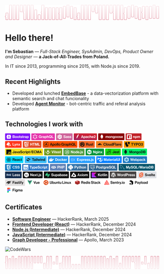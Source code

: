 ![Sebastian - Atypography](atypography-1.png)

# Hello there!

**I'm Sebastian** _— Full-Stack Engineer, SysAdmin, DevOps, Product Owner and Designer —_ **a Jack-of-All-Trades from Poland.**

In IT since 2013, programming since 2015, with Node.js since 2019.

## Recent Highlights
- Developed and lunched **[EmbedBase](https://embedbase.com/)** - a data-vectorization platform with semantic search and chat funcionality
- Developed **[Agent Monitor](https://agentmonitor.io/)** - bot-centric traffic and referal analysis platform

## Technologies I work with

![Bootstrap](badges/bootstrap.png)
![GraphQL](badges/graphql.png)
![Sass](badges/sass.png)
![Apache2](badges/apache2.png)
![mongoose](badges/mongoose.png)
![npm](badges/npm.png)
![Lynx](badges/lynx.png)
![HTML](badges/html.png)
![Apollo GraphQL](badges/apollo.png)
![Rust](badges/rust.png)
![CloudFlare](badges/cloudflare.png)
![Typo3](badges/typo3.png)
![JavaScript](badges/javascript_ecma.png)
![Vitest](badges/vitest.png)
![Node.js](badges/nodejs.png)
![Nginx](badges/nginx.png)
![Jest](badges/jest.png)
![MongoDB](badges/mongodb.png)
![React](badges/react.png)
![TailwindCSS](badges/tailwind.png)
![Docker](badges/docker.png)
![Express.js](badges/expressjs.png)
![MaterialUI](badges/materialui.png)
![Webpack](badges/webpack.png)
![CSS](badges/css.png)
![TypeScript](badges/typescript.png)
![PHP](badges/php.png)
![Python](badges/python.png)
![PostgreSQL](badges/postgres.png)
![MySQL/MariaDB](badges/mysql-maria.png)
![Less](badges/less.png)
![Next.js](badges/next.png)
![Supabase](badges/supabase.png)
![Axiom](badges/axiom.png)
![Kotlin](badges/kotlin.png)
![WordPress](badges/wordpress.png)
![Svelte](badges/svelte.png)
![Fastify](badges/fastify.png)
![Vue](badges/vue.png)
![Ubuntu](badges/ubuntu.png)
![Redis Stack](badges/redis.png)
![Sentry](badges/sentry.png)
![Payload](badges/payload.png)
![Figma](badges/figma.png)

## Certificates
- [**Software Engineer**](https://www.hackerrank.com/certificates/ccf26368dc8e) — HackerRank, March 2025
- [**Frontend Developer (React)**](https://www.hackerrank.com/certificates/cc64bf036d27) — HackerRank, December 2024
- [**Node.js (Intermediate)**](https://www.hackerrank.com/certificates/929d0f789294) — HackerRank, December 2024
- [**JavaScript (Intermediate)**](https://www.hackerrank.com/certificates/ec0c9084d54c) — HackerRank, December 2024
- [**Graph Developer - Professional**](https://www.apollographql.com/tutorials/certifications/5597fc96-d7b7-4a10-bda9-84189dd071cf) — Apollo, March 2023

![CodeWars](https://www.codewars.com/users/wirkijowski/badges/small)


![Wirkijowski - Atypography](atypography-2.png)
